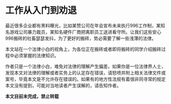 # 工作从入门到劝退

最近很多企业都有黑料曝光，比如某赞公司在年会宣布未来执行996工作制，某知名游戏公司暴力裁员，某知名硬件厂商把离职员工送进看守所。让我们这些安心996搬砖的社畜瑟瑟发抖，为了更好的搬砖，势必需要了解一些浅薄的法律。

本文站在一个法律小白的视角上，为各位正在搬砖或者即将搬砖的同学介绍搬砖过程中必须掌握的法律知识。

作者只是一个法律小白，难免对法律的理解产生偏差。如果你是一位法律界人士，发现本文对法律的理解或者实务上的认定存在错误，请怒喷并附上相关法律文件或案号，毕竟本文是不允许存在错误的。如果有的地方性法规有着很非同寻常的规定本文没有提到，可能对当地读者产生误解的，请告知作者。

**本文目前未完成，禁止转载**
